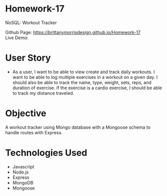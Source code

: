 # Homework-17
NoSQL: Workout Tracker

Github Page: https://brittanymorrisdesign.github.io/Homework-17 </br>
Live Demo: 


# User Story
* As a user, I want to be able to view create and track daily workouts. I want to be able to log multiple exercises in a workout on a given day. I should also be able to track the name, type, weight, sets, reps, and duration of exercise. If the exercise is a cardio exercise, I should be able to track my distance traveled.

# Objective
A workout tracker using Mongo database with a Mongoose schema to handle routes with Express.

# Technologies Used
* Javascript
* Node.js
* Express
* MongoDB
* Mongoose
